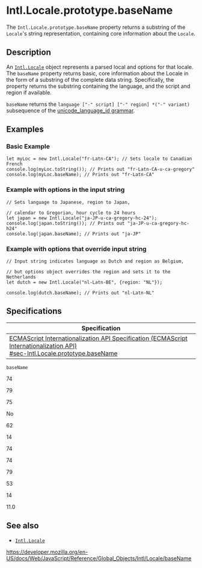 # Intl.Locale.prototype.baseName

The `Intl.Locale.prototype.baseName` property returns a substring of the `Locale`'s string representation, containing core information about the `Locale`.

## Description

An [`Intl.Locale`](../locale) object represents a parsed local and options for that locale. The `baseName` property returns basic, core information about the Locale in the form of a substring of the complete data string. Specifically, the property returns the substring containing the language, and the script and region if available.

`baseName` returns the `language ["-" script] ["-" region] *("-" variant)` subsequence of the [unicode_language_id grammar](https://www.unicode.org/reports/tr35/#Identifiers).

## Examples

### Basic Example

    let myLoc = new Intl.Locale("fr-Latn-CA"); // Sets locale to Canadian French
    console.log(myLoc.toString()); // Prints out "fr-Latn-CA-u-ca-gregory"
    console.log(myLoc.baseName); // Prints out "fr-Latn-CA"

### Example with options in the input string

    // Sets language to Japanese, region to Japan,

    // calendar to Gregorian, hour cycle to 24 hours
    let japan = new Intl.Locale("ja-JP-u-ca-gregory-hc-24");
    console.log(japan.toString()); // Prints out "ja-JP-u-ca-gregory-hc-h24"
    console.log(japan.baseName); // Prints out "ja-JP"

### Example with options that override input string

    // Input string indicates language as Dutch and region as Belgium,

    // but options object overrides the region and sets it to the Netherlands
    let dutch = new Intl.Locale("nl-Latn-BE", {region: "NL"});

    console.log(dutch.baseName); // Prints out "nl-Latn-NL"

## Specifications

<table><thead><tr class="header"><th>Specification</th></tr></thead><tbody><tr class="odd"><td><a href="https://tc39.es/ecma402/#sec-Intl.Locale.prototype.baseName">ECMAScript Internationalization API Specification (ECMAScript Internationalization API)<br />
<span class="small">#sec-Intl.Locale.prototype.baseName</span></a></td></tr></tbody></table>

`baseName`

74

79

75

No

62

14

74

74

79

53

14

11.0

## See also

-   [`Intl.Locale`](../locale)

<a href="https://developer.mozilla.org/en-US/docs/Web/JavaScript/Reference/Global_Objects/Intl/Locale/baseName" class="_attribution-link">https://developer.mozilla.org/en-US/docs/Web/JavaScript/Reference/Global_Objects/Intl/Locale/baseName</a>
